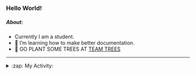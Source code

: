 ### Hello World!

##### About:
- Currently I am a student.
- 🌱 I’m learning how to make better documentation.
- 🌱 GO PLANT SOME TREES AT [TEAM TREES](https://teamtrees.org/)

---
<details>
  <summary>:zap: My Activity:</summary>
  
<!--START_SECTION:waka-->
![Code Time](http://img.shields.io/badge/Code%20Time-1%2C144%20hrs%2046%20mins-blue)

**I'm a Night 🦉** 

```text
🌞 Morning                1350 commits        ██░░░░░░░░░░░░░░░░░░░░░░░   09.01 % 
🌆 Daytime                5372 commits        █████████░░░░░░░░░░░░░░░░   35.85 % 
🌃 Evening                4305 commits        ███████░░░░░░░░░░░░░░░░░░   28.73 % 
🌙 Night                  3957 commits        ███████░░░░░░░░░░░░░░░░░░   26.41 % 
```
📅 **I'm Most Productive on Wednesday** 

```text
Monday                   2276 commits        ████░░░░░░░░░░░░░░░░░░░░░   15.19 % 
Tuesday                  1932 commits        ███░░░░░░░░░░░░░░░░░░░░░░   12.89 % 
Wednesday                3469 commits        ██████░░░░░░░░░░░░░░░░░░░   23.15 % 
Thursday                 1825 commits        ███░░░░░░░░░░░░░░░░░░░░░░   12.18 % 
Friday                   1462 commits        ██░░░░░░░░░░░░░░░░░░░░░░░   09.76 % 
Saturday                 1345 commits        ██░░░░░░░░░░░░░░░░░░░░░░░   08.98 % 
Sunday                   2675 commits        ████░░░░░░░░░░░░░░░░░░░░░   17.85 % 
```


📊 **This Week I Spent My Time On** 

```text
🔥 Editors: 
VS Code                  3 hrs 1 min         █████████████████████████   100.00 % 

🐱‍💻 Projects: 
praise                   2 hrs 51 mins       ████████████████████████░   94.12 % 
impact-graph             5 mins              █░░░░░░░░░░░░░░░░░░░░░░░░   03.01 % 
giveth-dapps-v2          5 mins              █░░░░░░░░░░░░░░░░░░░░░░░░   02.87 % 
```


 Last Updated on 05/07/2023 19:09:31 UTC
<!--END_SECTION:waka-->
</details>
